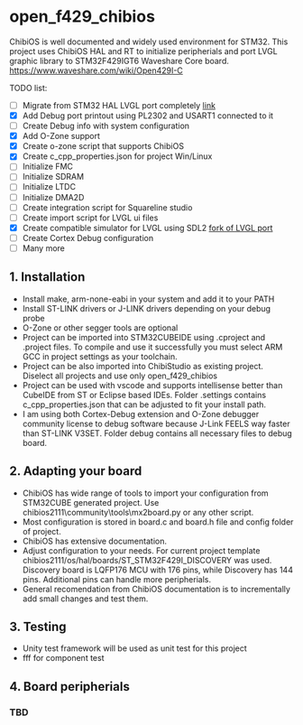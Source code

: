 # open_f429_chibios
ChibiOS is well documented and widely used environment for STM32.
This project uses ChibiOS HAL and RT to initialize peripherials and port LVGL graphic library to STM32F429IGT6 Waveshare Core board.
https://www.waveshare.com/wiki/Open429I-C

TODO list:
- [ ] Migrate from STM32 HAL LVGL port completely [link](https://github.com/Yuribadz/f429_lvgl)
- [x] Add Debug port printout using PL2302 and USART1 connected to it
- [ ] Create Debug info with system configuration
- [x] Add O-Zone support
- [x] Create o-zone script that supports ChibiOS
- [x] Create c_cpp_properties.json for project Win/Linux
- [ ] Initialize FMC
- [ ] Initialize SDRAM
- [ ] Initialize LTDC
- [ ] Initialize DMA2D
- [ ] Create integration script for Squareline studio
- [ ] Create import script for LVGL ui files
- [x] Create compatible simulator for LVGL using SDL2 [fork of LVGL port](https://github.com/Yuribadz/lv_port_cmake)
- [ ] Create Cortex Debug configuration
- [ ] Many more

## 1. Installation
  - Install make, arm-none-eabi in your system and add it to your PATH
  - Install ST-LINK drivers or J-LINK drivers depending on your debug probe
  - O-Zone or other segger tools are optional
  - Project can be imported into STM32CUBEIDE using .cproject and .project files. To compile and use it successfully you must select ARM GCC in project settings as your toolchain.
  - Project can be also imported into ChibiStudio as existing project. Diselect all projects and use only open_f429_chibios
  - Project can be used with vscode and supports intellisense better than CubeIDE from ST or Eclipse based IDEs. Folder .settings contains c_cpp_properties.json that can be adjusted to fit your install path.
  - I am using both Cortex-Debug extension and O-Zone debugger community license to debug software because J-Link FEELS way faster than ST-LINK V3SET. Folder debug contains all necessary files to debug board.

## 2. Adapting your board
- ChibiOS has wide range of tools to import your configuration from STM32CUBE generated project. Use chibios2111\community\tools\mx2board.py or any other script.
- Most configuration is stored in board.c and board.h file and config folder of project.
- ChibiOS has extensive documentation.
- Adjust configuration to your needs. For current project template chibios2111/os/hal/boards/ST_STM32F429I_DISCOVERY was used. Discovery board is LQFP176 MCU with 176 pins, while Discovery has 144 pins. Additional pins can handle more peripherials.
- General recomendation from ChibiOS documentation is to incrementally add small changes and test them.

## 3. Testing
- Unity test framework will be used as unit test for this project
- fff for component test

## 4. Board peripherials
### TBD